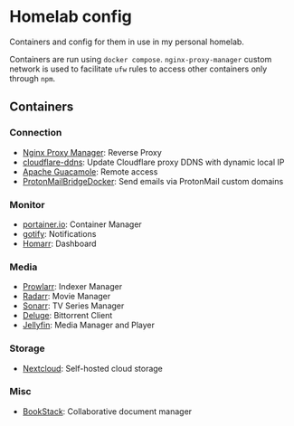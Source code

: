 # Homelab config

Containers and config for them in use in my personal homelab.

Containers are run using `docker compose`. `nginx-proxy-manager` custom network
is used to facilitate `ufw` rules to access other containers only through `npm`.

## Containers

### Connection

- [Nginx Proxy Manager](https://nginxproxymanager.com/): Reverse Proxy
- [cloudflare-ddns](https://github.com/FedeAbella/cloudflare-ddns): Update
  Cloudflare proxy DDNS with dynamic local IP
- [Apache Guacamole](https://guacamole.apache.org/): Remote access
- [ProtonMailBridgeDocker](https://github.com/VideoCurio/ProtonMailBridgeDocker):
  Send emails via ProtonMail custom domains

### Monitor

- [portainer.io](https://www.portainer.io/): Container Manager
- [gotify](https://gotify.net/): Notifications
- [Homarr](https://homarr.dev/): Dashboard

### Media

- [Prowlarr](https://prowlarr.com/): Indexer Manager
- [Radarr](https://radarr.video/): Movie Manager
- [Sonarr](https://sonarr.tv/): TV Series Manager
- [Deluge](https://deluge-torrent.org/): Bittorrent Client
- [Jellyfin](https://jellyfin.org): Media Manager and Player

### Storage

- [Nextcloud](https://nextcloud.com/): Self-hosted cloud storage

### Misc

- [BookStack](https://bookstackapp.com): Collaborative document manager
